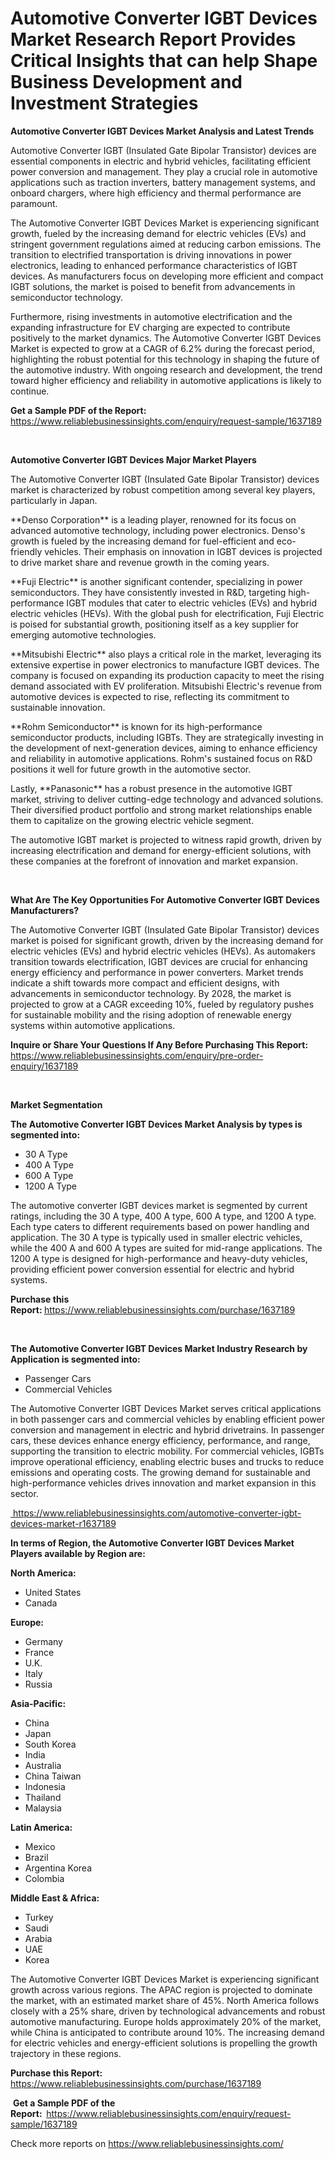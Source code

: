 <p><h1>Automotive Converter IGBT Devices Market Research Report Provides Critical Insights that can help Shape Business Development and Investment Strategies</h1></p><p><strong>Automotive Converter IGBT Devices Market Analysis and Latest Trends</strong></p>
<p><p>Automotive Converter IGBT (Insulated Gate Bipolar Transistor) devices are essential components in electric and hybrid vehicles, facilitating efficient power conversion and management. They play a crucial role in automotive applications such as traction inverters, battery management systems, and onboard chargers, where high efficiency and thermal performance are paramount.</p><p>The Automotive Converter IGBT Devices Market is experiencing significant growth, fueled by the increasing demand for electric vehicles (EVs) and stringent government regulations aimed at reducing carbon emissions. The transition to electrified transportation is driving innovations in power electronics, leading to enhanced performance characteristics of IGBT devices. As manufacturers focus on developing more efficient and compact IGBT solutions, the market is poised to benefit from advancements in semiconductor technology.</p><p>Furthermore, rising investments in automotive electrification and the expanding infrastructure for EV charging are expected to contribute positively to the market dynamics. The Automotive Converter IGBT Devices Market is expected to grow at a CAGR of 6.2% during the forecast period, highlighting the robust potential for this technology in shaping the future of the automotive industry. With ongoing research and development, the trend toward higher efficiency and reliability in automotive applications is likely to continue.</p></p>
<p><strong>Get a Sample PDF of the Report:&nbsp;</strong> <a href="https://www.reliablebusinessinsights.com/enquiry/request-sample/1637189?utm_campaign=2440&utm_medium=2&utm_source=Github&utm_content=ia&utm_term=23032025&utm_id=automotive-converter-igbt-devices">https://www.reliablebusinessinsights.com/enquiry/request-sample/1637189</a></p>
<p>&nbsp;</p>
<p><strong>Automotive Converter IGBT Devices Major Market Players</strong></p>
<p><p>The Automotive Converter IGBT (Insulated Gate Bipolar Transistor) devices market is characterized by robust competition among several key players, particularly in Japan. </p><p>**Denso Corporation** is a leading player, renowned for its focus on advanced automotive technology, including power electronics. Denso's growth is fueled by the increasing demand for fuel-efficient and eco-friendly vehicles. Their emphasis on innovation in IGBT devices is projected to drive market share and revenue growth in the coming years.</p><p>**Fuji Electric** is another significant contender, specializing in power semiconductors. They have consistently invested in R&D, targeting high-performance IGBT modules that cater to electric vehicles (EVs) and hybrid electric vehicles (HEVs). With the global push for electrification, Fuji Electric is poised for substantial growth, positioning itself as a key supplier for emerging automotive technologies.</p><p>**Mitsubishi Electric** also plays a critical role in the market, leveraging its extensive expertise in power electronics to manufacture IGBT devices. The company is focused on expanding its production capacity to meet the rising demand associated with EV proliferation. Mitsubishi Electric's revenue from automotive devices is expected to rise, reflecting its commitment to sustainable innovation.</p><p>**Rohm Semiconductor** is known for its high-performance semiconductor products, including IGBTs. They are strategically investing in the development of next-generation devices, aiming to enhance efficiency and reliability in automotive applications. Rohm's sustained focus on R&D positions it well for future growth in the automotive sector.</p><p>Lastly, **Panasonic** has a robust presence in the automotive IGBT market, striving to deliver cutting-edge technology and advanced solutions. Their diversified product portfolio and strong market relationships enable them to capitalize on the growing electric vehicle segment.</p><p>The automotive IGBT market is projected to witness rapid growth, driven by increasing electrification and demand for energy-efficient solutions, with these companies at the forefront of innovation and market expansion.</p></p>
<p>&nbsp;</p>
<p><strong>What Are The Key Opportunities For Automotive Converter IGBT Devices Manufacturers?</strong></p>
<p><p>The Automotive Converter IGBT (Insulated Gate Bipolar Transistor) devices market is poised for significant growth, driven by the increasing demand for electric vehicles (EVs) and hybrid electric vehicles (HEVs). As automakers transition towards electrification, IGBT devices are crucial for enhancing energy efficiency and performance in power converters. Market trends indicate a shift towards more compact and efficient designs, with advancements in semiconductor technology. By 2028, the market is projected to grow at a CAGR exceeding 10%, fueled by regulatory pushes for sustainable mobility and the rising adoption of renewable energy systems within automotive applications.</p></p>
<p><strong>Inquire or Share Your Questions If Any Before Purchasing This Report:</strong> <a href="https://www.reliablebusinessinsights.com/enquiry/pre-order-enquiry/1637189?utm_campaign=2440&utm_medium=2&utm_source=Github&utm_content=ia&utm_term=23032025&utm_id=automotive-converter-igbt-devices">https://www.reliablebusinessinsights.com/enquiry/pre-order-enquiry/1637189</a></p>
<p>&nbsp;</p>
<p><strong>Market Segmentation</strong></p>
<p><strong>The Automotive Converter IGBT Devices Market Analysis by types is segmented into:</strong></p>
<p><ul><li>30 A Type</li><li>400 A Type</li><li>600 A Type</li><li>1200 A Type</li></ul></p>
<p><p>The automotive converter IGBT devices market is segmented by current ratings, including the 30 A type, 400 A type, 600 A type, and 1200 A type. Each type caters to different requirements based on power handling and application. The 30 A type is typically used in smaller electric vehicles, while the 400 A and 600 A types are suited for mid-range applications. The 1200 A type is designed for high-performance and heavy-duty vehicles, providing efficient power conversion essential for electric and hybrid systems.</p></p>
<p><strong>Purchase this Report:&nbsp;</strong><a href="https://www.reliablebusinessinsights.com/purchase/1637189?utm_campaign=2440&utm_medium=2&utm_source=Github&utm_content=ia&utm_term=23032025&utm_id=automotive-converter-igbt-devices">https://www.reliablebusinessinsights.com/purchase/1637189</a></p>
<p>&nbsp;</p>
<p><strong>The Automotive Converter IGBT Devices Market Industry Research by Application is segmented into:</strong></p>
<p><ul><li>Passenger Cars</li><li>Commercial Vehicles</li></ul></p>
<p><p>The Automotive Converter IGBT Devices Market serves critical applications in both passenger cars and commercial vehicles by enabling efficient power conversion and management in electric and hybrid drivetrains. In passenger cars, these devices enhance energy efficiency, performance, and range, supporting the transition to electric mobility. For commercial vehicles, IGBTs improve operational efficiency, enabling electric buses and trucks to reduce emissions and operating costs. The growing demand for sustainable and high-performance vehicles drives innovation and market expansion in this sector.</p></p>
<p><a href="https://www.reliablebusinessinsights.com/automotive-converter-igbt-devices-market-r1637189?utm_campaign=2440&utm_medium=2&utm_source=Github&utm_content=ia&utm_term=23032025&utm_id=automotive-converter-igbt-devices">&nbsp;https://www.reliablebusinessinsights.com/automotive-converter-igbt-devices-market-r1637189</a></p>
<p><strong>In terms of Region, the Automotive Converter IGBT Devices Market Players available by Region are:</strong></p>
<p>
    <p> <strong> North America: </strong>
        <ul>
            <li>United States</li>
            <li>Canada</li>
        </ul>
        </p> 
    <p> <strong> Europe: </strong>
        <ul>
            <li>Germany</li>
            <li>France</li>
            <li>U.K.</li>
            <li>Italy</li>
            <li>Russia</li>
        </ul>
        </p> 
    <p> <strong> Asia-Pacific: </strong>
        <ul>
            <li>China</li>
            <li>Japan</li>
            <li>South Korea</li>
            <li>India</li>
            <li>Australia</li>
            <li>China Taiwan</li>
            <li>Indonesia</li>
            <li>Thailand</li>
            <li>Malaysia</li>
        </ul>
        </p> 
    <p> <strong> Latin America: </strong>
        <ul>
            <li>Mexico</li>
            <li>Brazil</li>
            <li>Argentina Korea</li>
            <li>Colombia</li>
        </ul>
        </p> 
    <p> <strong> Middle East & Africa: </strong>
        <ul>
            <li>Turkey</li>
            <li>Saudi</li>
            <li>Arabia</li>
            <li>UAE</li>
            <li>Korea</li>
        </ul>
    </p>
    </p>
<p><p>The Automotive Converter IGBT Devices Market is experiencing significant growth across various regions. The APAC region is projected to dominate the market, with an estimated market share of 45%. North America follows closely with a 25% share, driven by technological advancements and robust automotive manufacturing. Europe holds approximately 20% of the market, while China is anticipated to contribute around 10%. The increasing demand for electric vehicles and energy-efficient solutions is propelling the growth trajectory in these regions.</p></p>
<p><strong>Purchase this Report: </strong><a href="https://www.reliablebusinessinsights.com/purchase/1637189?utm_campaign=2440&utm_medium=2&utm_source=Github&utm_content=ia&utm_term=23032025&utm_id=automotive-converter-igbt-devices">https://www.reliablebusinessinsights.com/purchase/1637189</a></p>
<p>&nbsp;<strong>Get a Sample PDF of the Report:&nbsp;&nbsp;</strong><a href="https://www.reliablebusinessinsights.com/enquiry/request-sample/1637189?utm_campaign=2440&utm_medium=2&utm_source=Github&utm_content=ia&utm_term=23032025&utm_id=automotive-converter-igbt-devices">https://www.reliablebusinessinsights.com/enquiry/request-sample/1637189</a></p>
<p><strong></strong></p>
<p>Check more reports on <a href="https://www.reliablebusinessinsights.com/?utm_campaign=2440&utm_medium=2&utm_source=Github&utm_content=ia&utm_term=23032025&utm_id=automotive-converter-igbt-devices">https://www.reliablebusinessinsights.com/</a></p>